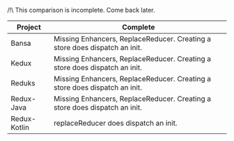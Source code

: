  /!\ This comparison is incomplete. Come back later. 


| Project      | Complete                                                                        |
|--------------|---------------------------------------------------------------------------------|
| Bansa        | Missing Enhancers, ReplaceReducer. Creating a store does dispatch an init.      |
| Kedux        | Missing Enhancers, ReplaceReducer. Creating a store does dispatch an init.      |
| Reduks       | Missing Enhancers, ReplaceReducer. Creating a store does dispatch an init.      |
| Redux-Java   | Missing Enhancers, ReplaceReducer. Creating a store does dispatch an init.      |
| Redux-Kotlin | replaceReducer does dispatch an init.                                           |